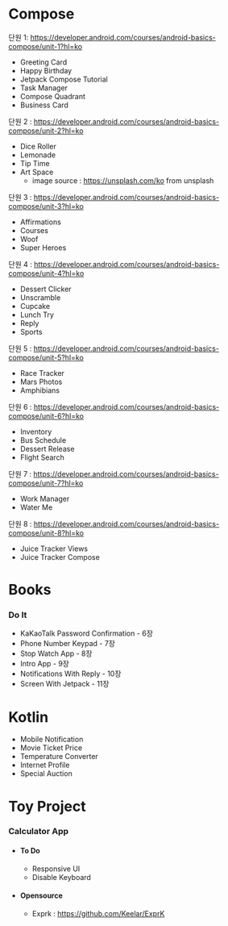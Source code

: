 # Compose
단원 1: https://developer.android.com/courses/android-basics-compose/unit-1?hl=ko
* Greeting Card
* Happy Birthday
* Jetpack Compose Tutorial
* Task Manager
* Compose Quadrant
* Business Card

단원 2 : https://developer.android.com/courses/android-basics-compose/unit-2?hl=ko
* Dice Roller
* Lemonade
* Tip Time
* Art Space
  * image source : https://unsplash.com/ko from unsplash

단원 3 : https://developer.android.com/courses/android-basics-compose/unit-3?hl=ko
* Affirmations
* Courses
* Woof
* Super Heroes

단원 4 : https://developer.android.com/courses/android-basics-compose/unit-4?hl=ko
* Dessert Clicker
* Unscramble
* Cupcake
* Lunch Try
* Reply
* Sports

단원 5 : https://developer.android.com/courses/android-basics-compose/unit-5?hl=ko
* Race Tracker
* Mars Photos
* Amphibians

단원 6 : https://developer.android.com/courses/android-basics-compose/unit-6?hl=ko
* Inventory
* Bus Schedule
* Dessert Release
* Flight Search

단원 7 : https://developer.android.com/courses/android-basics-compose/unit-7?hl=ko
* Work Manager
* Water Me

단원 8 : https://developer.android.com/courses/android-basics-compose/unit-8?hl=ko
* Juice Tracker Views
* Juice Tracker Compose

# Books
### **Do It**
 * KaKaoTalk Password Confirmation - 6장
 * Phone Number Keypad - 7장
 * Stop Watch App - 8장
 * Intro App - 9장
 * Notifications With Reply - 10장
 * Screen With Jetpack - 11장
 
  
# Kotlin
 * Mobile Notification
 * Movie Ticket Price
 * Temperature Converter
 * Internet Profile
 * Special Auction
 
# Toy Project

### **Calculator App**
* #### To Do
  * Responsive UI
  * Disable Keyboard
 * #### Opensource
   * Exprk : https://github.com/Keelar/ExprK
